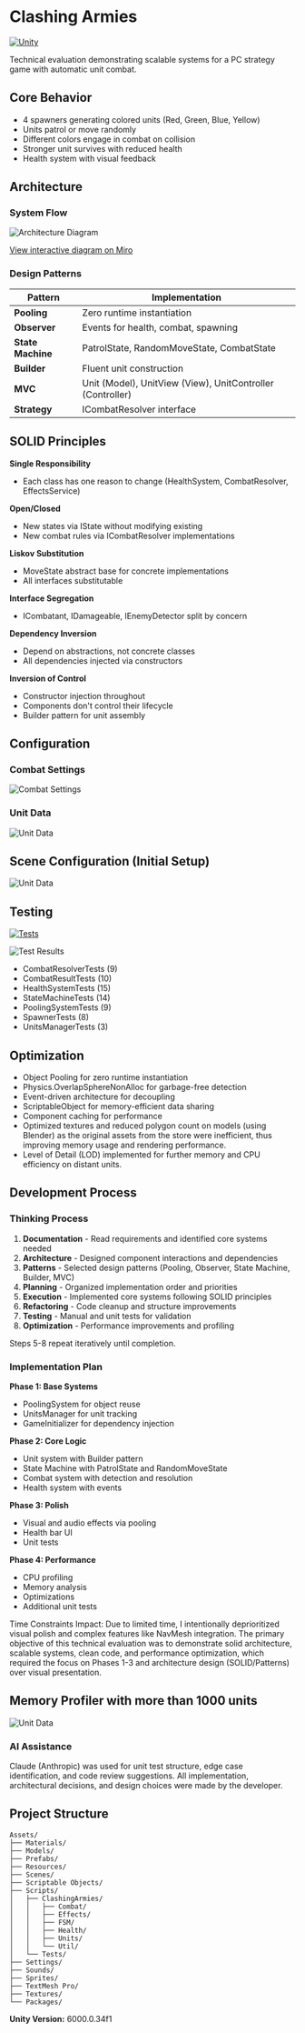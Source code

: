 # Clashing Armies

[![Unity](https://img.shields.io/badge/Unity-6000.0.34f1-black.svg?style=flat&logo=unity)](https://unity.com/)

Technical evaluation demonstrating scalable systems for a PC strategy game with automatic unit combat.

## Core Behavior

* 4 spawners generating colored units (Red, Green, Blue, Yellow)
* Units patrol or move randomly
* Different colors engage in combat on collision
* Stronger unit survives with reduced health
* Health system with visual feedback

## Architecture

### System Flow

![Architecture Diagram](./ReadmeImages/flowchart.png)

[View interactive diagram on Miro](https://miro.com/app/board/uXjVJ4qPYqI=/?share_link_id=42569797821)

### Design Patterns

| Pattern | Implementation |
|---------|----------------|
| **Pooling** | Zero runtime instantiation |
| **Observer** | Events for health, combat, spawning |
| **State Machine** | PatrolState, RandomMoveState, CombatState |
| **Builder** | Fluent unit construction |
| **MVC** | Unit (Model), UnitView (View), UnitController (Controller) |
| **Strategy** | ICombatResolver interface |

## SOLID Principles

**Single Responsibility**
* Each class has one reason to change (HealthSystem, CombatResolver, EffectsService)

**Open/Closed**
* New states via IState without modifying existing
* New combat rules via ICombatResolver implementations

**Liskov Substitution**
* MoveState abstract base for concrete implementations
* All interfaces substitutable

**Interface Segregation**
* ICombatant, IDamageable, IEnemyDetector split by concern

**Dependency Inversion**
* Depend on abstractions, not concrete classes
* All dependencies injected via constructors

**Inversion of Control**
* Constructor injection throughout
* Components don't control their lifecycle
* Builder pattern for unit assembly

## Configuration

### Combat Settings

![Combat Settings](./ReadmeImages/combat_settings.png)

### Unit Data

![Unit Data](./ReadmeImages/unit_data.png)

## Scene Configuration (Initial Setup)
![Unit Data](./ReadmeImages/initial_setup.png)

## Testing

[![Tests](https://img.shields.io/badge/Tests-67%20passing-success.svg)]()

![Test Results](././ReadmeImages/test_results.png)

* CombatResolverTests (9)
* CombatResultTests (10)
* HealthSystemTests (15)
* StateMachineTests (14)
* PoolingSystemTests (9)
* SpawnerTests (8)
* UnitsManagerTests (3)

## Optimization

* Object Pooling for zero runtime instantiation
* Physics.OverlapSphereNonAlloc for garbage-free detection
* Event-driven architecture for decoupling
* ScriptableObject for memory-efficient data sharing
* Component caching for performance
* Optimized textures and reduced polygon count on models (using Blender) as the original assets from the store were inefficient, thus improving memory usage and rendering performance.
* Level of Detail (LOD) implemented for further memory and CPU efficiency on distant units.

## Development Process

### Thinking Process

1. **Documentation** - Read requirements and identified core systems needed
2. **Architecture** - Designed component interactions and dependencies
3. **Patterns** - Selected design patterns (Pooling, Observer, State Machine, Builder, MVC)
4. **Planning** - Organized implementation order and priorities
5. **Execution** - Implemented core systems following SOLID principles
6. **Refactoring** - Code cleanup and structure improvements
7. **Testing** - Manual and unit tests for validation
8. **Optimization** - Performance improvements and profiling

Steps 5-8 repeat iteratively until completion.

### Implementation Plan

**Phase 1: Base Systems**
* PoolingSystem for object reuse
* UnitsManager for unit tracking
* GameInitializer for dependency injection

**Phase 2: Core Logic**
* Unit system with Builder pattern
* State Machine with PatrolState and RandomMoveState
* Combat system with detection and resolution
* Health system with events

**Phase 3: Polish**
* Visual and audio effects via pooling
* Health bar UI
* Unit tests

**Phase 4: Performance**
* CPU profiling
* Memory analysis
* Optimizations
* Additional unit tests

Time Constraints Impact: Due to limited time, I intentionally deprioritized visual polish and complex features like NavMesh integration. The primary objective of this technical evaluation was to demonstrate solid architecture, scalable systems, clean code, and performance optimization, which required the focus on Phases 1-3 and architecture design (SOLID/Patterns) over visual presentation. 

## Memory Profiler with more than 1000 units
![Unit Data](./ReadmeImages/memory_profiler.png)

### AI Assistance

Claude (Anthropic) was used for unit test structure, edge case identification, and code review suggestions. All implementation, architectural decisions, and design choices were made by the developer.

## Project Structure

```
Assets/
├── Materials/
├── Models/
├── Prefabs/
├── Resources/
├── Scenes/
├── Scriptable Objects/
├── Scripts/
│   ├── ClashingArmies/
│   │   ├── Combat/
│   │   ├── Effects/
│   │   ├── FSM/
│   │   ├── Health/
│   │   ├── Units/
│   │   └── Util/
│   └── Tests/
├── Settings/
├── Sounds/
├── Sprites/
├── TextMesh Pro/
├── Textures/
└── Packages/
```

**Unity Version:** 6000.0.34f1